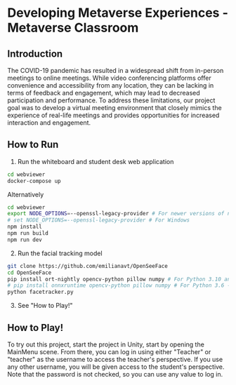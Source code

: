 # Developing Metaverse Experiences - Metaverse Classroom

## Introduction
The COVID-19 pandemic has resulted in a widespread shift from in-person meetings to online meetings. 
While video conferencing platforms offer convenience and accessibility from any location, they can be lacking in terms of feedback and engagement, which may lead to decreased participation and performance. 
To address these limitations, our project goal was to develop a virtual meeting environment that closely mimics the experience of real-life meetings and provides opportunities for increased interaction and engagement.


## How to Run
1. Run the whiteboard and student desk web application
```bash
cd webviewer
docker-compose up
```
Alternatively
```bash
cd webviewer
export NODE_OPTIONS=--openssl-legacy-provider # For newer versions of node on Mac/Linux
# set NODE_OPTIONS=--openssl-legacy-provider # For Windows
npm install
npm run build
npm run dev
```



2. Run the facial tracking model
```bash
git clone https://github.com/emilianavt/OpenSeeFace
cd OpenSeeFace
pip install ort-nightly opencv-python pillow numpy # For Python 3.10 and above
# pip install onnxruntime opencv-python pillow numpy # For Python 3.6 - 3.9
python facetracker.py
```
3. See "How to Play!"

## How to Play!

To try out this project, start the project in Unity, start by opening the MainMenu scene. From there, you can log in using either "Teacher" or "teacher" as the username to access the teacher's perspective. If you use any other username, you will be given access to the student's perspective. Note that the password is not checked, so you can use any value to log in.
